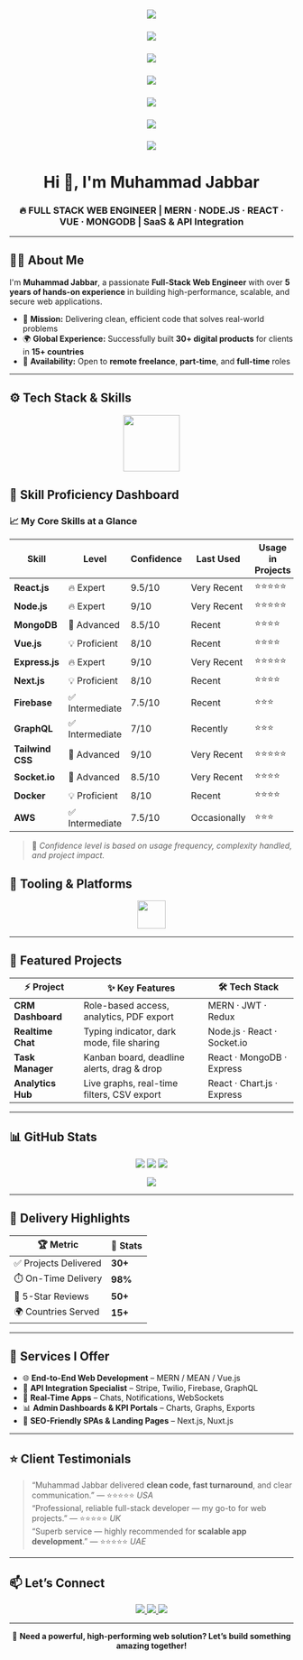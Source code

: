 <!-- ============================ ANIMATION (Typing Effect) ============================ -->
<h3 align="center">
  <img src="https://readme-typing-svg.herokuapp.com?font=Fira+Code&weight=700&pause=1500&color=0DDB78&center=true&vCenter=true&multiline=false&width=900&lines=FULL+STACK+WEB+ENGINEER" />
</h3>

<h3 align="center">
  <img src="https://readme-typing-svg.herokuapp.com?font=Fira+Code&weight=700&pause=1500&color=FF6F61&center=true&vCenter=true&multiline=false&width=900&lines=MERN+·+NODE.JS+·+REACT+·+VUE+·+MONGODB" />
</h3>

<h3 align="center">
  <img src="https://readme-typing-svg.herokuapp.com?font=Fira+Code&weight=700&pause=1500&color=1E90FF&center=true&vCenter=true&multiline=false&width=900&lines=SaaS+%26+API+Integration" />
</h3>

<h3 align="center">
  <img src="https://readme-typing-svg.herokuapp.com?font=Fira+Code&weight=700&pause=1500&color=FFD700&center=true&vCenter=true&multiline=false&width=900&lines=Clean+Code+Advocate+|+Problem+Solver" />
</h3>

<h3 align="center">
  <img src="https://readme-typing-svg.herokuapp.com?font=Fira+Code&weight=700&pause=1500&color=FF4500&center=true&vCenter=true&multiline=false&width=900&lines=Passionate+About+Tech+|+Continuous+Learner" />
</h3>

<h3 align="center">
  <img src="https://readme-typing-svg.herokuapp.com?font=Fira+Code&weight=700&pause=1500&color=8A2BE2&center=true&vCenter=true&multiline=false&width=900&lines=Building+Scalable+Applications+|+User-Focused+Design" />
</h3>

<h3 align="center">
  <img src="https://readme-typing-svg.herokuapp.com?font=Fira+Code&weight=700&pause=1500&color=20B2AA&center=true&vCenter=true&multiline=false&width=900&lines=Always+Learning+|+Open+Source+Contributor" />
</h3>



<!-- ============================ NAME & INTRO ============================ -->
<h1 align="center">Hi 👋, I'm <strong>Muhammad Jabbar</strong></h1>

<h3 align="center">
  🔥 FULL STACK WEB ENGINEER | MERN · NODE.JS · REACT · VUE · MONGODB | SaaS & API Integration
</h3>


---

## 👨‍💻 About Me
I'm **Muhammad Jabbar**, a passionate **Full-Stack Web Engineer** with over **5 years of hands-on experience** in building high-performance, scalable, and secure web applications.

- 🎯 **Mission:** Delivering clean, efficient code that solves real-world problems  
- 🌍 **Global Experience:** Successfully built **30+ digital products** for clients in **15+ countries**  
- 🤝 **Availability:** Open to **remote freelance**, **part-time**, and **full-time** roles  


---

## ⚙️ Tech Stack & Skills
<p align="center">
  <img src="https://skillicons.dev/icons?i=nodejs,express,react,vue,nextjs,js,ts,mongodb,firebase,graphql,bootstrap,tailwind,aws,docker,git,linux" height="100"/>
</p>

## 🧠 Skill Proficiency Dashboard

### 📈 My Core Skills at a Glance

| Skill              | Level          | Confidence | Last Used   | Usage in Projects |
|--------------------|----------------|------------|-------------|-------------------|
| **React.js**       | 🔥 Expert       | 9.5/10     | Very Recent | ⭐⭐⭐⭐⭐             |
| **Node.js**        | 🔥 Expert       | 9/10       | Very Recent | ⭐⭐⭐⭐⭐             |
| **MongoDB**        | 🚀 Advanced     | 8.5/10     | Recent      | ⭐⭐⭐⭐              |
| **Vue.js**         | 💡 Proficient   | 8/10       | Recent      | ⭐⭐⭐⭐              |
| **Express.js**     | 🔥 Expert       | 9/10       | Very Recent | ⭐⭐⭐⭐⭐             |
| **Next.js**        | 💡 Proficient   | 8/10       | Recent      | ⭐⭐⭐⭐              |
| **Firebase**       | ✅ Intermediate | 7.5/10     | Recent      | ⭐⭐⭐               |
| **GraphQL**        | ✅ Intermediate | 7/10       | Recently    | ⭐⭐⭐               |
| **Tailwind CSS**   | 🚀 Advanced     | 9/10       | Very Recent | ⭐⭐⭐⭐⭐             |
| **Socket.io**      | 🚀 Advanced     | 8.5/10     | Very Recent | ⭐⭐⭐⭐              |
| **Docker**         | 💡 Proficient   | 8/10       | Recent      | ⭐⭐⭐⭐              |
| **AWS**            | ✅ Intermediate | 7.5/10     | Occasionally| ⭐⭐⭐               |

> 📌 *Confidence level is based on usage frequency, complexity handled, and project impact.*


## 🧰 Tooling & Platforms
<p align="center">
  <img src="https://skillicons.dev/icons?i=vscode,github,gitlab,vercel,netlify,postman,figma,slack" height="50"/>
</p>

---

## 🚀 Featured Projects

| ⚡ Project            | ✨ Key Features                                  | 🛠️ Tech Stack                   |
|----------------------|-------------------------------------------------|--------------------------------|
| **CRM Dashboard**     | Role-based access, analytics, PDF export         | MERN · JWT · Redux             |
| **Realtime Chat**     | Typing indicator, dark mode, file sharing        | Node.js · React · Socket.io    |
| **Task Manager**      | Kanban board, deadline alerts, drag & drop       | React · MongoDB · Express      |
| **Analytics Hub**     | Live graphs, real-time filters, CSV export       | React · Chart.js · Express     |

---



## 📊 GitHub Stats
<p align="center">
  <img src="https://github-readme-stats.vercel.app/api?username=MuhammadJabbar&show_icons=true&theme=tokyonight&hide_title=true&hide_border=true" />
  <img src="https://github-readme-streak-stats.herokuapp.com/?user=MuhammadJabbar&theme=tokyonight&hide_border=true" />
  <img src="https://github-readme-stats.vercel.app/api/top-langs/?username=MuhammadJabbar&layout=compact&theme=tokyonight&langs_count=8&hide_border=true" />
</p>

<p align="center">
  <img src="https://github-readme-activity-graph.vercel.app/graph?username=MuhammadJabbar&theme=react-dark&hide_border=true" />
</p>

---

## 🧩 Delivery Highlights

| 🏆 Metric             | 📌 Stats         |
|----------------------|------------------|
| ✅ Projects Delivered | **30+**          |
| ⏱️ On-Time Delivery   | **98%**          |
| 🌟 5-Star Reviews     | **50+**          |
| 🌍 Countries Served   | **15+**          |

---

## 💼 Services I Offer

- 🌐 **End-to-End Web Development** – MERN / MEAN / Vue.js  
- 🔌 **API Integration Specialist** – Stripe, Twilio, Firebase, GraphQL  
- 💬 **Real-Time Apps** – Chats, Notifications, WebSockets  
- 📊 **Admin Dashboards & KPI Portals** – Charts, Graphs, Exports  
- 🚀 **SEO-Friendly SPAs & Landing Pages** – Next.js, Nuxt.js  

---

## ⭐ Client Testimonials

> “Muhammad Jabbar delivered **clean code, fast turnaround**, and clear communication.” — ⭐⭐⭐⭐⭐ *USA*  
> “Professional, reliable full-stack developer — my go-to for web projects.” — ⭐⭐⭐⭐⭐ *UK*  
> “Superb service — highly recommended for **scalable app development**.” — ⭐⭐⭐⭐⭐ *UAE*

---

## 📫 Let’s Connect
<p align="center">
  <a href="https://www.linkedin.com/in/imuhammadjabbar/" target="_blank">
    <img src="https://img.shields.io/badge/LinkedIn-0A66C2?style=for-the-badge&logo=linkedin&logoColor=white">
  </a>
  <a href="mailto:imuhammadjabbar@gmail.com">
    <img src="https://img.shields.io/badge/Email-D14836?style=for-the-badge&logo=gmail&logoColor=white">
  </a>
  <a href="https://www.upwork.com/freelancers/~01e41ffa83a36bd846" target="_blank">
    <img src="https://img.shields.io/badge/Upwork-4CAF50?style=for-the-badge&logo=upwork&logoColor=white">
  </a>
</p>

---

<p align="center">🎯 <strong>Need a powerful, high-performing web solution? Let’s build something amazing together!</strong></p>
